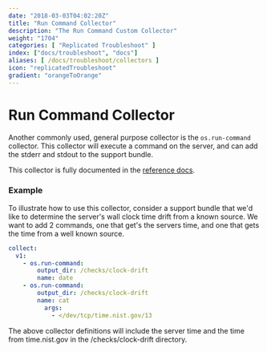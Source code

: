 ```yaml
---
date: "2018-03-03T04:02:20Z"
title: "Run Command Collector"
description: "The Run Command Custom Collector"
weight: "1704"
categories: [ "Replicated Troubleshoot" ]
index: ["docs/troubleshoot", "docs"]
aliases: [ /docs/troubleshoot/collectors ]
icon: "replicatedTroubleshoot"
gradient: "orangeToOrange"
---
```


# Run Command Collector

Another commonly used, general purpose collector is the `os.run-command` collector. This collector will execute a command on the server, and can add the stderr and stdout to the support bundle.

This collector is fully documented in the [reference docs](/api/support-bundle-yaml-specs/os-run-command/).

### Example

To illustrate how to use this collector, consider a support bundle that we'd like to determine the server's wall clock time drift from a known source. We want to add 2 commands, one that get's the servers time, and one that gets the time from a well known source.

```yaml
collect:
  v1:
    - os.run-command:
        output_dir: /checks/clock-drift
        name: date
    - os.run-command:
        output_dir: /checks/clock-drift
        name: cat
          args:
            - </dev/tcp/time.nist.gov/13
```

The above collector definitions will include the server time and the time from time.nist.gov in the /checks/clock-drift directory.
